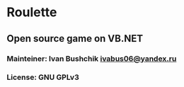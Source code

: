# Roulette

## Open source game on VB.NET

### Mainteiner: Ivan Bushchik <ivabus06@yandex.ru>

### License: GNU GPLv3
